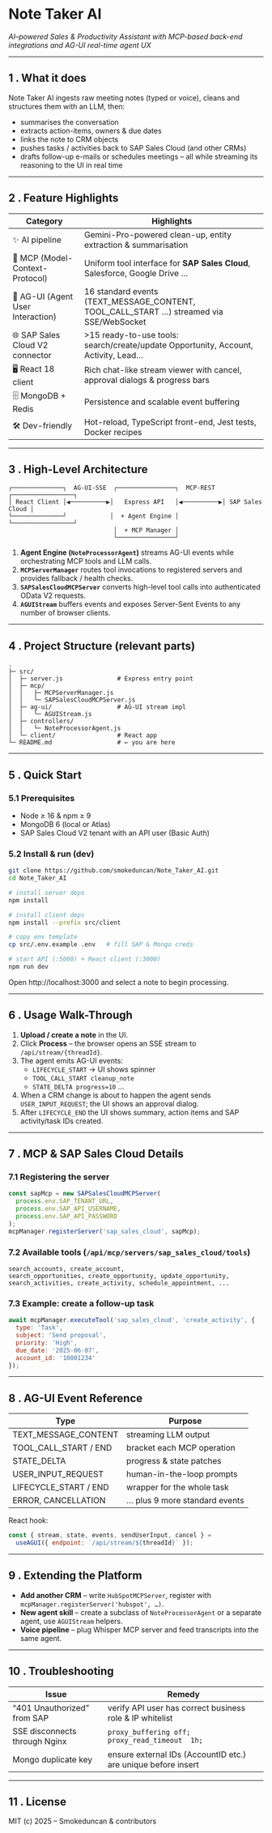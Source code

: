 # Note Taker AI  
_AI–powered Sales & Productivity Assistant with MCP-based back-end integrations and AG-UI real-time agent UX_

---

## 1 . What it does
Note Taker AI ingests raw meeting notes (typed or voice), cleans and structures them with an LLM, then:

* summarises the conversation  
* extracts action-items, owners & due dates  
* links the note to CRM objects  
* pushes tasks / activities back to SAP Sales Cloud (and other CRMs)  
* drafts follow-up e-mails or schedules meetings – all while streaming its reasoning to the UI in real time

---

## 2 . Feature Highlights

| Category | Highlights |
|----------|------------|
| ✨ AI pipeline | Gemini-Pro-powered clean-up, entity extraction & summarisation |
| 🔌 MCP (Model-Context-Protocol) | Uniform tool interface for **SAP Sales Cloud**, Salesforce, Google Drive … |
| 📡 AG-UI (Agent User Interaction) | 16 standard events (TEXT_MESSAGE_CONTENT, TOOL_CALL_START …) streamed via SSE/WebSocket |
| 🌐 SAP Sales Cloud V2 connector | >15 ready-to-use tools: search/create/update Opportunity, Account, Activity, Lead… |
| 🖥️ React 18 client | Rich chat-like stream viewer with cancel, approval dialogs & progress bars |
| 🗄️ MongoDB + Redis | Persistence and scalable event buffering |
| 🛠️ Dev-friendly | Hot-reload, TypeScript front-end, Jest tests, Docker recipes |

---

## 3 . High-Level Architecture

```
┌──────────────┐  AG-UI-SSE  ┌────────────────┐  MCP-REST  ┌─────────────────┐
│ React Client │◀──────────▶│   Express API   │◀──────────▶│ SAP Sales Cloud │
└──────────────┘            │  + Agent Engine │            └─────────────────┘
                             │  + MCP Manager │
                             └────────────────┘
```

1. **Agent Engine (`NoteProcessorAgent`)** streams AG-UI events while orchestrating MCP tools and LLM calls.  
2. **`MCPServerManager`** routes tool invocations to registered servers and provides fallback / health checks.  
3. **`SAPSalesCloudMCPServer`** converts high-level tool calls into authenticated OData V2 requests.  
4. **`AGUIStream`** buffers events and exposes Server-Sent Events to any number of browser clients.

---

## 4 . Project Structure (relevant parts)

```
.
├─ src/
│  ├─ server.js               # Express entry point
│  ├─ mcp/
│  │   ├─ MCPServerManager.js
│  │   └─ SAPSalesCloudMCPServer.js
│  ├─ ag-ui/                  # AG-UI stream impl
│  │   └─ AGUIStream.js
│  ├─ controllers/
│  │   └─ NoteProcessorAgent.js
│  └─ client/                 # React app
└─ README.md                  # ← you are here
```

---

## 5 . Quick Start

### 5.1 Prerequisites
* Node ≥ 16 & npm ≥ 9  
* MongoDB 6 (local or Atlas)  
* SAP Sales Cloud V2 tenant with an API user (Basic Auth)

### 5.2 Install & run (dev)

```bash
git clone https://github.com/smokeduncan/Note_Taker_AI.git
cd Note_Taker_AI

# install server deps
npm install

# install client deps
npm install --prefix src/client

# copy env template
cp src/.env.example .env   # fill SAP & Mongo creds

# start API (:5000) + React client (:3000)
npm run dev
```

Open http://localhost:3000 and select a note to begin processing.

---

## 6 . Usage Walk-Through

1. **Upload / create a note** in the UI.  
2. Click **Process** – the browser opens an SSE stream to `/api/stream/{threadId}`.  
3. The agent emits AG-UI events:  
   * `LIFECYCLE_START` → UI shows spinner  
   * `TOOL_CALL_START cleanup_note`  
   * `STATE_DELTA progress=10` …  
4. When a CRM change is about to happen the agent sends `USER_INPUT_REQUEST`; the UI shows an approval dialog.  
5. After `LIFECYCLE_END` the UI shows summary, action items and SAP activity/task IDs created.

---

## 7 . MCP & SAP Sales Cloud Details

### 7.1 Registering the server

```js
const sapMcp = new SAPSalesCloudMCPServer(
  process.env.SAP_TENANT_URL,
  process.env.SAP_API_USERNAME,
  process.env.SAP_API_PASSWORD
);
mcpManager.registerServer('sap_sales_cloud', sapMcp);
```

### 7.2 Available tools (`/api/mcp/servers/sap_sales_cloud/tools`)

```
search_accounts, create_account,
search_opportunities, create_opportunity, update_opportunity,
search_activities, create_activity, schedule_appointment, ...
```

### 7.3 Example: create a follow-up task

```js
await mcpManager.executeTool('sap_sales_cloud', 'create_activity', {
  type: 'Task',
  subject: 'Send proposal',
  priority: 'High',
  due_date: '2025-06-07',
  account_id: '10001234'
});
```

---

## 8 . AG-UI Event Reference

| Type | Purpose |
|------|---------|
| TEXT_MESSAGE_CONTENT | streaming LLM output |
| TOOL_CALL_START / END | bracket each MCP operation |
| STATE_DELTA | progress & state patches |
| USER_INPUT_REQUEST | human-in-the-loop prompts |
| LIFECYCLE_START / END | wrapper for the whole task |
| ERROR, CANCELLATION | … plus 9 more standard events |

React hook:

```jsx
const { stream, state, events, sendUserInput, cancel } =
  useAGUI({ endpoint: `/api/stream/${threadId}` });
```

---

## 9 . Extending the Platform

* **Add another CRM** – write `HubSpotMCPServer`, register with `mcpManager.registerServer('hubspot', …)`.  
* **New agent skill** – create a subclass of `NoteProcessorAgent` or a separate agent, use `AGUIStream` helpers.  
* **Voice pipeline** – plug Whisper MCP server and feed transcripts into the same agent.

---

## 10 . Troubleshooting

| Issue | Remedy |
|-------|--------|
| “401 Unauthorized” from SAP | verify API user has correct business role & IP whitelist |
| SSE disconnects through Nginx | `proxy_buffering off; proxy_read_timeout  1h;` |
| Mongo duplicate key | ensure external IDs (AccountID etc.) are unique before insert |

---

## 11 . License

MIT (c) 2025 – Smokeduncan & contributors  
